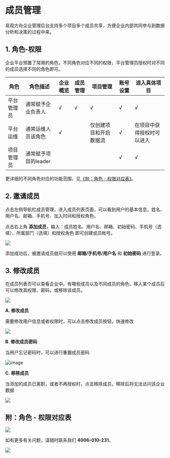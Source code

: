 # 成员管理

易观方舟企业管理后台支持多个项目多个成员共享，方便企业内部共同参与到数据分析和决策的过程中来。

## 1. 角色-权限

企业平台预置了常用的角色，不同角色对应不同的权限，平台管理员授权时对不同的成员选择不同的角色即可。

| 角色  | 角色描述 | 企业概览  | 成员管理  | 项目管理  | 账号设置 | 进入具体项目  |
| ---- | ------- | ---------| -------- | ------- | ------- | ---------- |
| 平台管理员 | 通常赋予企业负责人 | √  | √  |  √   |    √     |   √     |
| 平台运维 | 通常运维人员该角色   | √  |    |  仅创建项目和开启数据流  | √ | 在项目中获得授权时可以进入 |
| 项目管理员 | 通常赋予项目的leader |  |   |         |    √    |   √     |

更详细的不同角色对应的功能范围，见[《附：角色 - 权限对应表》](#jump)。

## 2. 邀请成员

点击左侧导航栏成员管理，进入成员列表页面，可以看到用户的基本信息，姓名、用户名、邮箱、手机号、加入时间和授权角色。

点击右上角 **添加成员**，输入：成员姓名、用户名、邮箱、初始密码、手机号（选填）、所属部门（选填）和授权角色 即可创建成员帐号。

![ ](https://imguserradar.analysys.cn/fangzhou/img/2018/12/201812181426259399.gif)

添加成功后，被邀请成员就可以使用 **邮箱/手机号/用户名** 和 **初始密码** 进行登录。

## 3. 修改成员

在成员列表页可以查看企业中，有哪些成员以及不同成员的角色，移入某个成员后可以修改其权限、密码，或移除该成员。

![ ](https://imguserradar.analysys.cn/fangzhou/img/2018/12/201812181430409286.png)

**A. 修改成员**

需要修改用户信息或者权限时，可以点击修改成员按钮，快速修改

![ ](https://imguserradar.analysys.cn/fangzhou/img/2018/12/201812181437381573.png)

**B. 修改成员密码**

当用户忘记密码时，可以进行重置成员密码

![image](https://imguserradar.analysys.cn/fangzhou/img/2018/08/201808101536015639.png)

**C. 移除成员**

当添加的成员已离职，或者不再授权时，点击移除成员，移除后将无法访问该企业数据

![  ](https://imguserradar.analysys.cn/fangzhou/img/2018/12/201812181441586846.png)

## <span id=jump>附：角色 - 权限对应表</span>

![ ](https://imguserradar.analysys.cn/fangzhou/img/2018/12/201812181721476556.png)

如有更多有关问题，请随时联系我们 **4006-010-231**。

[![ ](https://imguserradar.analysys.cn/fangzhou/img/2019/01/201901151711159657.jpeg)](https://ark.analysys.cn/view/sign/signup.html?campaign_id=2111486795&utm_campaign=%E6%96%87%E6%A1%A3%E6%B3%A8%E5%86%8C&utm_medium=%E8%87%AA%E5%AA%92%E4%BD%93&utm_source=%E6%96%87%E6%A1%A3&utm_content=&utm_term=)